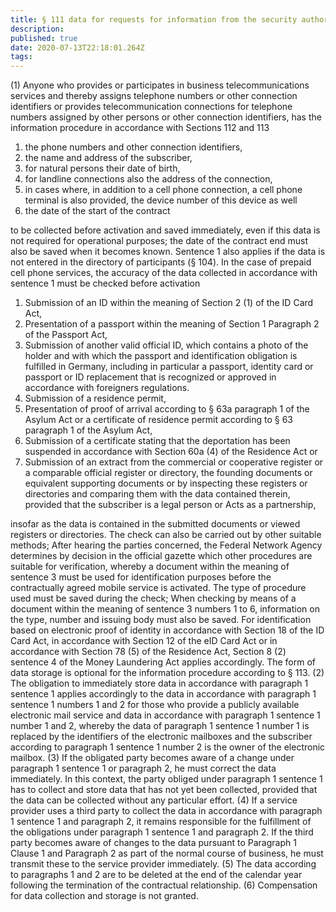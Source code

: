 ```yaml
---
title: § 111 data for requests for information from the security authorities 
description: 
published: true
date: 2020-07-13T22:18:01.264Z
tags: 
---
```


(1) Anyone who provides or participates in business telecommunications services and thereby assigns telephone numbers or other connection identifiers or provides telecommunication connections for telephone numbers assigned by other persons or other connection identifiers, has the information procedure in accordance with Sections 112 and 113
1. the phone numbers and other connection identifiers,
1. the name and address of the subscriber,
1. for natural persons their date of birth,
1. for landline connections also the address of the connection,
1. in cases where, in addition to a cell phone connection, a cell phone terminal is also provided, the device number of this device as well
1. the date of the start of the contract

to be collected before activation and saved immediately, even if this data is not required for operational purposes; the date of the contract end must also be saved when it becomes known. Sentence 1 also applies if the data is not entered in the directory of participants (§ 104). In the case of prepaid cell phone services, the accuracy of the data collected in accordance with sentence 1 must be checked before activation
1. Submission of an ID within the meaning of Section 2 (1) of the ID Card Act,
1. Presentation of a passport within the meaning of Section 1 Paragraph 2 of the Passport Act,
1. Submission of another valid official ID, which contains a photo of the holder and with which the passport and identification obligation is fulfilled in Germany, including in particular a passport, identity card or passport or ID replacement that is recognized or approved in accordance with foreigners regulations.
1. Submission of a residence permit,
1. Presentation of proof of arrival according to § 63a paragraph 1 of the Asylum Act or a certificate of residence permit according to § 63 paragraph 1 of the Asylum Act,
1. Submission of a certificate stating that the deportation has been suspended in accordance with Section 60a (4) of the Residence Act or
1. Submission of an extract from the commercial or cooperative register or a comparable official register or directory, the founding documents or equivalent supporting documents or by inspecting these registers or directories and comparing them with the data contained therein, provided that the subscriber is a legal person or Acts as a partnership,

insofar as the data is contained in the submitted documents or viewed registers or directories. The check can also be carried out by other suitable methods; After hearing the parties concerned, the Federal Network Agency determines by decision in the official gazette which other procedures are suitable for verification, whereby a document within the meaning of sentence 3 must be used for identification purposes before the contractually agreed mobile service is activated. The type of procedure used must be saved during the check; When checking by means of a document within the meaning of sentence 3 numbers 1 to 6, information on the type, number and issuing body must also be saved. For identification based on electronic proof of identity in accordance with Section 18 of the ID Card Act, in accordance with Section 12 of the eID Card Act or in accordance with Section 78 (5) of the Residence Act, Section 8 (2) sentence 4 of the Money Laundering Act applies accordingly. The form of data storage is optional for the information procedure according to § 113.
(2) The obligation to immediately store data in accordance with paragraph 1 sentence 1 applies accordingly to the data in accordance with paragraph 1 sentence 1 numbers 1 and 2 for those who provide a publicly available electronic mail service and data in accordance with paragraph 1 sentence 1 number 1 and 2, whereby the data of paragraph 1 sentence 1 number 1 is replaced by the identifiers of the electronic mailboxes and the subscriber according to paragraph 1 sentence 1 number 2 is the owner of the electronic mailbox.
(3) If the obligated party becomes aware of a change under paragraph 1 sentence 1 or paragraph 2, he must correct the data immediately. In this context, the party obliged under paragraph 1 sentence 1 has to collect and store data that has not yet been collected, provided that the data can be collected without any particular effort.
(4) If a service provider uses a third party to collect the data in accordance with paragraph 1 sentence 1 and paragraph 2, it remains responsible for the fulfillment of the obligations under paragraph 1 sentence 1 and paragraph 2. If the third party becomes aware of changes to the data pursuant to Paragraph 1 Clause 1 and Paragraph 2 as part of the normal course of business, he must transmit these to the service provider immediately.
(5) The data according to paragraphs 1 and 2 are to be deleted at the end of the calendar year following the termination of the contractual relationship.
(6) Compensation for data collection and storage is not granted.